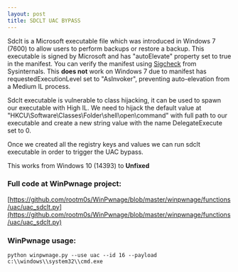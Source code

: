 ```yaml
---
layout: post
title: SDCLT UAC BYPASS
---
```


Sdclt is a Microsoft executable file which was introduced in Windows 7 (7600) to allow users to perform backups or restore a backup. This executable is signed by Microsoft and has "autoElevate" property set to true in the manifest. You can verify the manifest using [Sigcheck](https://docs.microsoft.com/en-us/sysinternals/downloads/sigcheck) from Sysinternals. This **does not** work on Windows 7 due to manifest has requestedExecutionLevel set to "AsInvoker", preventing auto-elevation from a Medium IL process. 

Sdclt executable is vulnerable to class hijacking, it can be used to spawn our executable with High IL. We need to hijack the default value at "HKCU\Software\Classes\Folder\shell\open\command" with full path to our executable and create a new string value with the name DelegateExecute set to 0.

Once we created all the registry keys and values we can run sdclt executable in order to trigger the UAC bypass.

This works from Windows 10 (14393) to **Unfixed**

### Full code at WinPwnage project:
[https://github.com/rootm0s/WinPwnage/blob/master/winpwnage/functions/uac/uac_sdclt.py](https://github.com/rootm0s/WinPwnage/blob/master/winpwnage/functions/uac/uac_sdclt.py)

### WinPwnage usage:
`python winpwnage.py --use uac --id 16 --payload c:\\windows\\system32\\cmd.exe`
